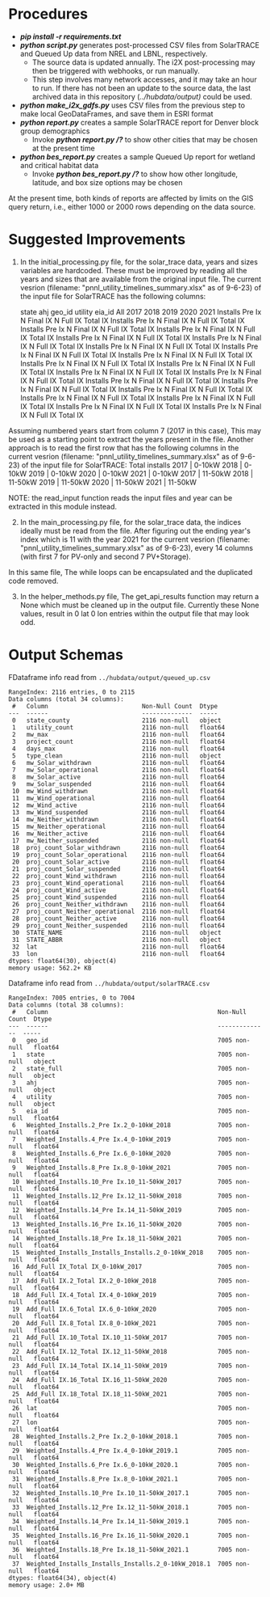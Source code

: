 # Procedures

- ***pip install -r requirements.txt***
- ***python script.py*** generates post-processed CSV files from SolarTRACE and Queued Up data from NREL and LBNL, respectively. 
    - The source data is updated annually. The i2X post-processing may then be triggered with webhooks, or run manually.
    - This step involves many network accesses, and it may take an hour to run. If there has not been an update to the source data, the last archived data in this repository (*../hubdata/output)* could be used.
- ***python make\_i2x\_gdfs.py*** uses CSV files from the previous step to make local GeoDataFrames, and save them in ESRI format
- ***python report.py*** creates a sample SolarTRACE report for Denver block group demographics
    - Invoke ***python report.py /?*** to show other cities that may be chosen at the present time
- ***python bes\_report.py*** creates a sample Queued Up report for wetland and critical habitat data
    - Invoke ***python bes\_report.py /?*** to show how other longitude, latitude, and box size options may be chosen

At the present time, both kinds of reports are affected by limits on the GIS query return, i.e., either 1000 or 2000 rows depending on the data source.

# Suggested Improvements

1. In the initial_processing.py file,
 for the solar_trace data, years and sizes variables are hardcoded. These must be improved by reading all the years and sizes that are available from the original input file.
The current vesrion (filename: "pnnl_utility_timelines_summary.xlsx" as of 9-6-23) of the input file for SolarTRACE has the following columns:

	state	ahj	geo_id	utility	eia_id	All	2017	2018	2019	2020	2021	Installs	Pre Ix	N	Final IX	N	Full IX	Total IX	Installs	Pre Ix	N	Final IX	N	Full IX	Total IX	Installs	Pre Ix	N	Final IX	N	Full IX	Total IX	Installs	Pre Ix	N	Final IX	N	Full IX	Total IX	Installs	Pre Ix	N	Final IX	N	Full IX	Total IX	Installs	Pre Ix	N	Final IX	N	Full IX	Total IX	Installs	Pre Ix	N	Final IX	N	Full IX	Total IX	Installs	Pre Ix	N	Final IX	N	Full IX	Total IX	Installs	Pre Ix	N	Final IX	N	Full IX	Total IX	Installs	Pre Ix	N	Final IX	N	Full IX	Total IX	Installs	Pre Ix	N	Final IX	N	Full IX	Total IX	Installs	Pre Ix	N	Final IX	N	Full IX	Total IX	Installs	Pre Ix	N	Final IX	N	Full IX	Total IX	Installs	Pre Ix	N	Final IX	N	Full IX	Total IX	Installs	Pre Ix	N	Final IX	N	Full IX	Total IX	Installs	Pre Ix	N	Final IX	N	Full IX	Total IX	Installs	Pre Ix	N	Final IX	N	Full IX	Total IX	Installs	Pre Ix	N	Final IX	N	Full IX	Total IX	Installs	Pre Ix	N	Final IX	N	Full IX	Total IX	Installs	Pre Ix	N	Final IX	N	Full IX	Total IX

Assuming numbered years start from column 7 (2017 in this case), This may be used as a starting point to extract the years present in the file. Another approach is to read the first row that has the following columns in the current vesrion (filename: "pnnl_utility_timelines_summary.xlsx" as of 9-6-23) of the input file for SolarTRACE: 
Total installs	2017 | 0-10kW	2018 | 0-10kW	2019 | 0-10kW	2020 | 0-10kW	2021 | 0-10kW   2017 | 11-50kW  2018 | 11-50kW  2019 | 11-50kW  2020 | 11-50kW  2021 | 11-50kW

NOTE: the read_input function reads the input files and year can be extracted in this module instead.											

2. In the main_processing.py file,
 for the solar_trace data, the indices ideally must be read from the file. After figuring out the ending year's index which is 11 with the year 2021 for the current vesrion (filename: "pnnl_utility_timelines_summary.xlsx" as of 9-6-23), every 14 columns (with first 7 for PV-only and second 7 PV+Storage).

In this same file, The while loops can be encapsulated and the duplicated code removed.

3. In the helper_methods.py file, 
 The get_api_results function may return a None which must be cleaned up in the output file. Currently these None values, result in 0 lat 0 lon entries within the output file that may look odd.

# Output Schemas

FDataframe info read from ```../hubdata/output/queued_up.csv```

```
RangeIndex: 2116 entries, 0 to 2115
Data columns (total 34 columns):
 #   Column                          Non-Null Count  Dtype
---  ------                          --------------  -----
 0   state_county                    2116 non-null   object
 1   utility_count                   2116 non-null   float64
 2   mw_max                          2116 non-null   float64
 3   project_count                   2116 non-null   float64
 4   days_max                        2116 non-null   float64
 5   type_clean                      2116 non-null   object
 6   mw_Solar_withdrawn              2116 non-null   float64
 7   mw_Solar_operational            2116 non-null   float64
 8   mw_Solar_active                 2116 non-null   float64
 9   mw_Solar_suspended              2116 non-null   float64
 10  mw_Wind_withdrawn               2116 non-null   float64
 11  mw_Wind_operational             2116 non-null   float64
 12  mw_Wind_active                  2116 non-null   float64
 13  mw_Wind_suspended               2116 non-null   float64
 14  mw_Neither_withdrawn            2116 non-null   float64
 15  mw_Neither_operational          2116 non-null   float64
 16  mw_Neither_active               2116 non-null   float64
 17  mw_Neither_suspended            2116 non-null   float64
 18  proj_count_Solar_withdrawn      2116 non-null   float64
 19  proj_count_Solar_operational    2116 non-null   float64
 20  proj_count_Solar_active         2116 non-null   float64
 21  proj_count_Solar_suspended      2116 non-null   float64
 22  proj_count_Wind_withdrawn       2116 non-null   float64
 23  proj_count_Wind_operational     2116 non-null   float64
 24  proj_count_Wind_active          2116 non-null   float64
 25  proj_count_Wind_suspended       2116 non-null   float64
 26  proj_count_Neither_withdrawn    2116 non-null   float64
 27  proj_count_Neither_operational  2116 non-null   float64
 28  proj_count_Neither_active       2116 non-null   float64
 29  proj_count_Neither_suspended    2116 non-null   float64
 30  STATE_NAME                      2116 non-null   object
 31  STATE_ABBR                      2116 non-null   object
 32  lat                             2116 non-null   float64
 33  lon                             2116 non-null   float64
dtypes: float64(30), object(4)
memory usage: 562.2+ KB
```

Dataframe info read from ```../hubdata/output/solarTRACE.csv```

```
RangeIndex: 7005 entries, 0 to 7004
Data columns (total 38 columns):
 #   Column                                               Non-Null Count  Dtype
---  ------                                               --------------  -----
 0   geo_id                                               7005 non-null   float64
 1   state                                                7005 non-null   object
 2   state_full                                           7005 non-null   object
 3   ahj                                                  7005 non-null   object
 4   utility                                              7005 non-null   object
 5   eia_id                                               7005 non-null   float64
 6   Weighted_Installs.2_Pre Ix.2_0-10kW_2018             7005 non-null   float64
 7   Weighted_Installs.4_Pre Ix.4_0-10kW_2019             7005 non-null   float64
 8   Weighted_Installs.6_Pre Ix.6_0-10kW_2020             7005 non-null   float64
 9   Weighted_Installs.8_Pre Ix.8_0-10kW_2021             7005 non-null   float64
 10  Weighted_Installs.10_Pre Ix.10_11-50kW_2017          7005 non-null   float64
 11  Weighted_Installs.12_Pre Ix.12_11-50kW_2018          7005 non-null   float64
 12  Weighted_Installs.14_Pre Ix.14_11-50kW_2019          7005 non-null   float64
 13  Weighted_Installs.16_Pre Ix.16_11-50kW_2020          7005 non-null   float64
 14  Weighted_Installs.18_Pre Ix.18_11-50kW_2021          7005 non-null   float64
 15  Weighted_Installs_Installs_Installs.2_0-10kW_2018    7005 non-null   float64
 16  Add_Full IX_Total IX_0-10kW_2017                     7005 non-null   float64
 17  Add_Full IX.2_Total IX.2_0-10kW_2018                 7005 non-null   float64
 18  Add_Full IX.4_Total IX.4_0-10kW_2019                 7005 non-null   float64
 19  Add_Full IX.6_Total IX.6_0-10kW_2020                 7005 non-null   float64
 20  Add_Full IX.8_Total IX.8_0-10kW_2021                 7005 non-null   float64
 21  Add_Full IX.10_Total IX.10_11-50kW_2017              7005 non-null   float64
 22  Add_Full IX.12_Total IX.12_11-50kW_2018              7005 non-null   float64
 23  Add_Full IX.14_Total IX.14_11-50kW_2019              7005 non-null   float64
 24  Add_Full IX.16_Total IX.16_11-50kW_2020              7005 non-null   float64
 25  Add_Full IX.18_Total IX.18_11-50kW_2021              7005 non-null   float64
 26  lat                                                  7005 non-null   float64
 27  lon                                                  7005 non-null   float64
 28  Weighted_Installs.2_Pre Ix.2_0-10kW_2018.1           7005 non-null   float64
 29  Weighted_Installs.4_Pre Ix.4_0-10kW_2019.1           7005 non-null   float64
 30  Weighted_Installs.6_Pre Ix.6_0-10kW_2020.1           7005 non-null   float64
 31  Weighted_Installs.8_Pre Ix.8_0-10kW_2021.1           7005 non-null   float64
 32  Weighted_Installs.10_Pre Ix.10_11-50kW_2017.1        7005 non-null   float64
 33  Weighted_Installs.12_Pre Ix.12_11-50kW_2018.1        7005 non-null   float64
 34  Weighted_Installs.14_Pre Ix.14_11-50kW_2019.1        7005 non-null   float64
 35  Weighted_Installs.16_Pre Ix.16_11-50kW_2020.1        7005 non-null   float64
 36  Weighted_Installs.18_Pre Ix.18_11-50kW_2021.1        7005 non-null   float64
 37  Weighted_Installs_Installs_Installs.2_0-10kW_2018.1  7005 non-null   float64
dtypes: float64(34), object(4)
memory usage: 2.0+ MB
```
